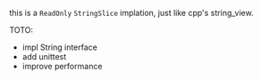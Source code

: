 this is a `ReadOnly` `StringSlice` implation, just like cpp's string_view.

TOTO:
* impl String interface
* add unittest
* improve performance